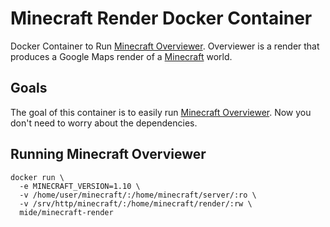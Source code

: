 # Minecraft Render Docker Container

Docker Container to Run [Minecraft Overviewer](https://overviewer.org/). Overviewer is a render that produces a Google Maps render of a [Minecraft](https://minecraft.net/en/) world.

## Goals

The goal of this container is to easily run [Minecraft Overviewer](https://overviewer.org/). Now you don't need to worry about the dependencies.

## Running Minecraft Overviewer

```
docker run \
  -e MINECRAFT_VERSION=1.10 \
  -v /home/user/minecraft/:/home/minecraft/server/:ro \
  -v /srv/http/minecraft/:/home/minecraft/render/:rw \
  mide/minecraft-render
```

